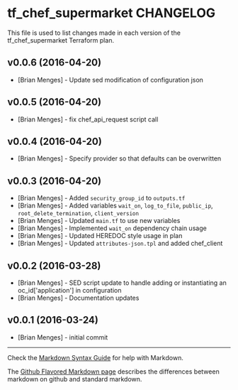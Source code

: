 tf_chef_supermarket CHANGELOG
=============================

This file is used to list changes made in each version of the tf_chef_supermarket Terraform plan.

v0.0.6 (2016-04-20)
-------------------
- [Brian Menges] - Update sed modification of configuration json

v0.0.5 (2016-04-20)
-------------------
- [Brian Menges] - fix chef_api_request script call

v0.0.4 (2016-04-20)
-------------------
- [Brian Menges] - Specify provider so that defaults can be overwritten

v0.0.3 (2016-04-20)
-------------------
- [Brian Menges] - Added `security_group_id` to `outputs.tf`
- [Brian Menges] - Added variables `wait_on`, `log_to_file`, `public_ip`, `root_delete_termination`, `client_version`
- [Brian Menges] - Updated `main.tf` to use new variables
- [Brian Menges] - Implemented `wait_on` dependency chain usage
- [Brian Menges] - Updated HEREDOC style usage in plan
- [Brian Menges] - Updated `attributes-json.tpl` and added chef_client

v0.0.2 (2016-03-28)
-------------------
- [Brian Menges] - SED script update to handle adding or instantiating an oc_id['application'] in configuration
- [Brian Menges] - Documentation updates

v0.0.1 (2016-03-24)
-------------------
- [Brian Menges] - initial commit

- - -
Check the [Markdown Syntax Guide](http://daringfireball.net/projects/markdown/syntax) for help with Markdown.

The [Github Flavored Markdown page](http://github.github.com/github-flavored-markdown/) describes the differences between markdown on github and standard markdown.
